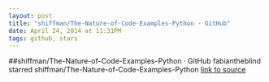 ```yaml
---
layout: post
title: "shiffman/The-Nature-of-Code-Examples-Python · GitHub"
date: April 24, 2014 at 11:31PM
tags: github, stars
---
```

##shiffman/The-Nature-of-Code-Examples-Python · GitHub
fabiantheblind starred shiffman/The-Nature-of-Code-Examples-Python
[link to source](http://ift.tt/1lKYAmf) 
